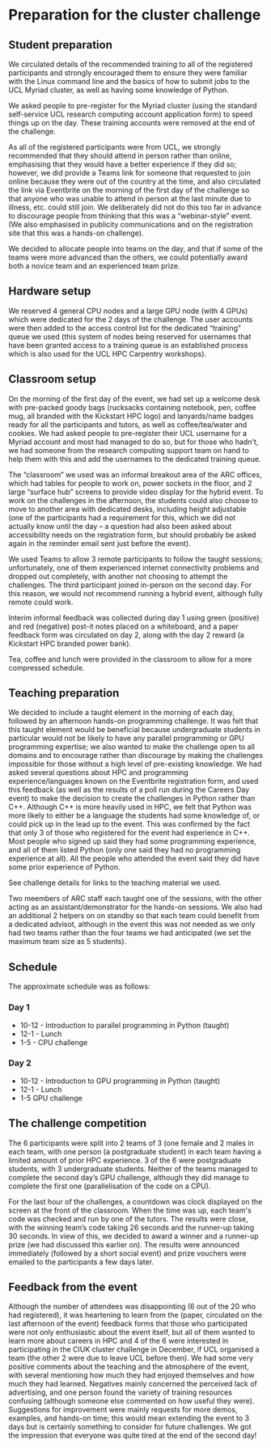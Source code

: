 # Preparation for the cluster challenge


## Student preparation

We circulated details of the recommended training to all of the registered participants and strongly encouraged them to ensure they were familiar with the Linux command line and the basics of how to submit jobs to the UCL Myriad cluster, as well as having some knowledge of Python. 

We asked people to pre-register for the Myriad cluster (using the standard self-service UCL research computing account application form) to speed things up on the day. These training accounts were removed at the end of the challenge.

As all of the registered participants were from UCL, we strongly recommended that they should attend in person rather than online, emphasising that they would have a better experience if they did so; however, we did provide a Teams link for someone that requested to join online because they were out of the country at the time, and also circulated the link via Eventbrite on the morning of the first day of the challenge so that anyone who was unable to attend in person at the last minute due to illness, etc. could still join. We deliberately did not do this too far in advance to discourage people from thinking that this was a “webinar-style” event. (We also emphasised in publicity communications and on the registration site that this was a hands-on challenge).

We decided to allocate people into teams on the day, and that if some of the teams were more advanced than the others, we could potentially award both a novice team and an experienced team prize.


## Hardware setup

We reserved 4 general CPU nodes and a large GPU node (with 4 GPUs) which were dedicated for the 2 days of the challenge. The user accounts were then added to the access control list for the dedicated “training” queue we used (this system of nodes being reserved for usernames that have been granted access to a training queue is an established process which is also used for the UCL HPC Carpentry workshops). 


## Classroom setup

On the morning of the first day of the event, we had set up a welcome desk with pre-packed goody bags (rucksacks containing notebook, pen, coffee mug, all branded with the Kickstart HPC logo) and lanyards/name badges ready for all the participants and tutors, as well as coffee/tea/water and cookies. We had asked people to pre-register their UCL username for a Myriad account and most had managed to do so, but for those who hadn't, we had someone from the research computing support team on hand to help them with this and add the usernames to the dedicated training queue. 

The “classroom” we used was an informal breakout area of the ARC offices, which had tables for people to work on, power sockets in the floor, and 2 large “surface hub” screens to provide video display for the hybrid event. To work on the challenges in the afternoon, the students could also choose to move to another area with dedicated desks, including height adjustable (one of the participants had a requirement for this, which we did not actually know until the day – a question had also been asked about accessibility needs on the registration form, but should probably be asked again in the reminder email sent just before the event). 

We used Teams to allow 3 remote participants to follow the taught sessions; unfortunately, one of them experienced internet connectivity problems and dropped out completely, with another not choosing to attempt the challenges. The third participant joined in-person on the second day. For this reason, we would not recommend running a hybrid event, although fully remote could work.

Interim informal feedback was collected during day 1 using green (positive) and red 
(negative) post-it notes placed on a whiteboard, and a paper feedback form was circulated on day 2, along with the day 2 reward (a Kickstart HPC branded power bank).

Tea, coffee and lunch were provided in the classroom to allow for a more compressed schedule.


## Teaching preparation

We decided to include a taught element in the morning of each day, followed by an afternoon hands-on programming challenge. It was felt that this taught element would be beneficial because undergraduate students in particular would not be likely to have any parallel programming or GPU programming expertise; we also wanted to make the challenge open to all domains and to encourage rather than discourage by making the challenges impossible for those without a high level of pre-existing knowledge. We had asked several questions about HPC and programming experience/languages known on the Eventbrite registration form, and used this feedback (as well as the results of a poll run during the Careers Day event) to make the decision to create the challenges in Python rather than C++. Although C++ is more heavily used in HPC, we felt that Python was more likely to either be a language the students had some knowledge of, or could pick up in the lead up to the event. This was confirmed by the fact that only 3 of those who registered for the event had experience in C++. Most people who signed up said they had some programming experience, and all of them listed Python (only one said they had no programming experience at all). All the people who attended the event said they did have some prior experience of Python.

See challenge details for links to the teaching material we used.

Two meembers of ARC staff each taught one of the sessions, with the other acting as an assistant/demonstrator for the hands-on sessions. We also had an additional 2 helpers on on standby so that each team could benefit from a dedicated advisot, although in the event this was not needed as we only had two teams rather than the four teams we had anticipated (we set the maximum team size as 5 students).

## Schedule

The approximate schedule was as follows:

### Day 1

- 10-12 - Introduction to parallel programming in Python (taught)
- 12-1 - Lunch
- 1-5 - CPU challenge

### Day 2

- 10-12 - Introduction to GPU programming in Python (taught)
- 12-1 - Lunch
- 1-5 GPU challenge


## The challenge competition

The 6 participants were split into 2 teams of 3 (one female and 2 males in each team, with one person (a postgraduate student) in each team having a limited amount of prior HPC experience. 3 of the 6 were postgraduate students, with 3 undergraduate students. Neither of the teams managed to complete the second day’s GPU challenge, although they did manage to complete the first one (parallelisation of the code on a CPU). 

For the last hour of the challenges, a countdown was clock displayed on the screen at the front of the classroom. When the time was up, each team's code was checked and run by one of the tutors. The results were close, with the winning team’s code taking 26 seconds and the runner-up taking 30 seconds. In view of this, we decided to award a winner and a runner-up prize (we had discussed this earlier on). The results were announced immediately (followed by a short social event) and prize vouchers were emailed to the participants a few days later.

## Feedback from the event

Although the number of attendees was disappointing (6 out of the 20 who had registered), it was heartening to learn from the (paper, circulated on the last afternoon of the event) feedback forms that those who participated were not only enthusiastic about the event itself, but all of them wanted to learn more about careers in HPC and 4 of the 6 were interested in participating in the CIUK cluster challenge in December, if UCL organised a team (the other 2 were due to leave UCL before then). We had some very positive comments about the teaching and the atmosphere of the event, with several mentioning how much they had enjoyed themselves and how much they had learned. Negatives mainly concerned the perceived lack of advertising, and one person found the variety of training resources confusing (although someone else commented on how useful they were). Suggestions for improvement were mainly requests for more demos, examples, and hands-on time; this would mean extending the event to 3 days but is certainly something to consider for future challenges. We got the impression that everyone was quite tired at the end of the second day!


